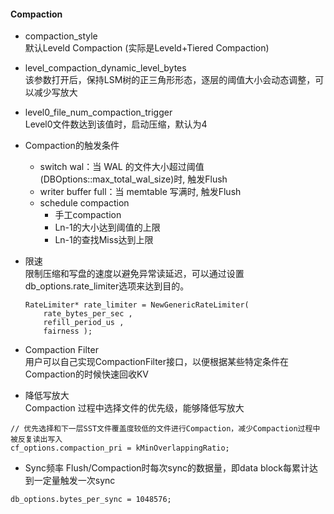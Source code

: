 #### Compaction  
- compaction_style  
默认Leveld Compaction (实际是Leveld+Tiered Compaction)

- level_compaction_dynamic_level_bytes  
该参数打开后，保持LSM树的正三角形形态，逐层的阈值大小会动态调整，可以减少写放大

- level0_file_num_compaction_trigger  
Level0文件数达到该值时，启动压缩，默认为4

- Compaction的触发条件  
  - switch wal：当 WAL 的文件大小超过阈值(DBOptions::max_total_wal_size)时, 触发Flush  
  - writer buffer full：当 memtable 写满时, 触发Flush  
  - schedule compaction  
    - 手工compaction  
    - Ln-1的大小达到阈值的上限  
    - Ln-1的查找Miss达到上限  

- 限速  
限制压缩和写盘的速度以避免异常读延迟，可以通过设置db_options.rate_limiter选项来达到目的。  
  ```
  RateLimiter* rate_limiter = NewGenericRateLimiter(
      rate_bytes_per_sec , 
      refill_period_us ,
      fairness );
  ```
- Compaction Filter  
用户可以自己实现CompactionFilter接口，以便根据某些特定条件在Compaction的时候快速回收KV

- 降低写放大  
Compaction 过程中选择文件的优先级，能够降低写放大
```
// 优先选择和下一层SST文件覆盖度较低的文件进行Compaction，减少Compaction过程中被反复读出写入
cf_options.compaction_pri = kMinOverlappingRatio;
```

- Sync频率
Flush/Compaction时每次sync的数据量，即data block每累计达到一定量触发一次sync
```
db_options.bytes_per_sync = 1048576;
```
